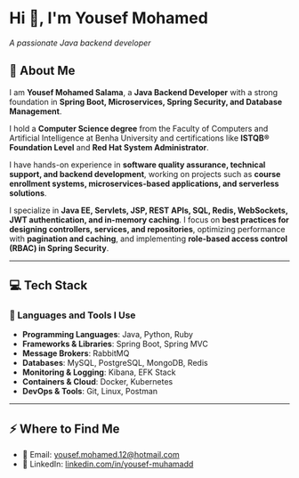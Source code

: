 # Hi 👋, I'm Yousef Mohamed  
*A passionate Java backend developer*  

## 💫 About Me  
I am **Yousef Mohamed Salama**, a **Java Backend Developer** with a strong foundation in **Spring Boot, Microservices, Spring Security, and Database Management**.  

I hold a **Computer Science degree** from the Faculty of Computers and Artificial Intelligence at Benha University and certifications like **ISTQB® Foundation Level** and **Red Hat System Administrator**.  

I have hands-on experience in **software quality assurance, technical support, and backend development**, working on projects such as **course enrollment systems, microservices-based applications, and serverless solutions**.  

I specialize in **Java EE, Servlets, JSP, REST APIs, SQL, Redis, WebSockets, JWT authentication, and in-memory caching**. I focus on **best practices for designing controllers, services, and repositories**, optimizing performance with **pagination and caching**, and implementing **role-based access control (RBAC) in Spring Security**.  

---

## 💻 Tech Stack  

### 🚀 Languages and Tools I Use  
- **Programming Languages**: Java, Python, Ruby  
- **Frameworks & Libraries**: Spring Boot, Spring MVC  
- **Message Brokers**: RabbitMQ  
- **Databases**: MySQL, PostgreSQL, MongoDB, Redis  
- **Monitoring & Logging**: Kibana, EFK Stack  
- **Containers & Cloud**: Docker, Kubernetes  
- **DevOps & Tools**: Git, Linux, Postman  

---

## ⚡️ Where to Find Me  
- 📧 Email: [yousef.mohamed.12@hotmail.com](mailto:yousef.mohamed.12@hotmail.com)  
- 💼 LinkedIn: [linkedin.com/in/yousef-muhamadd](https://www.linkedin.com/in/yousef-muhamadd/)  
